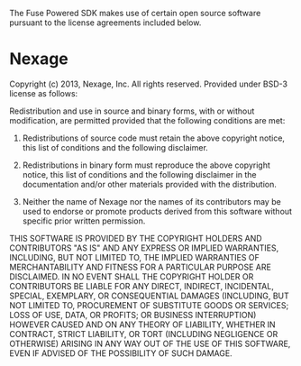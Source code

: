 The Fuse Powered SDK makes use of certain open source software pursuant to the license agreements included below.

# Nexage

Copyright (c) 2013, Nexage, Inc.
All rights reserved.
Provided under BSD-3 license as follows:

Redistribution and use in source and binary forms, with or without modification, are 
permitted provided that the following conditions are met:

1.  Redistributions of source code must retain the above copyright notice, this list 
    of conditions and the following disclaimer.

2.  Redistributions in binary form must reproduce the above copyright notice, this 
    list of conditions and the following disclaimer in the documentation and/or other materials 
    provided with the distribution.

3.  Neither the name of Nexage nor the names of its contributors may be used to endorse 
    or promote products derived from this software without specific prior written permission.


THIS SOFTWARE IS PROVIDED BY THE COPYRIGHT HOLDERS AND CONTRIBUTORS "AS IS" AND ANY EXPRESS 
OR IMPLIED WARRANTIES, INCLUDING, BUT NOT LIMITED TO, THE IMPLIED WARRANTIES OF 
MERCHANTABILITY AND FITNESS FOR A PARTICULAR PURPOSE ARE DISCLAIMED. IN NO EVENT SHALL THE 
COPYRIGHT HOLDER OR CONTRIBUTORS BE LIABLE FOR ANY DIRECT, INDIRECT, INCIDENTAL, SPECIAL, 
EXEMPLARY, OR CONSEQUENTIAL DAMAGES (INCLUDING, BUT NOT LIMITED TO, PROCUREMENT OF SUBSTITUTE 
GOODS OR SERVICES; LOSS OF USE, DATA, OR PROFITS; OR BUSINESS INTERRUPTION) HOWEVER CAUSED 
AND ON ANY THEORY OF LIABILITY, WHETHER IN CONTRACT, STRICT LIABILITY, OR TORT (INCLUDING 
NEGLIGENCE OR OTHERWISE) ARISING IN ANY WAY OUT OF THE USE OF THIS SOFTWARE, EVEN IF ADVISED 
OF THE POSSIBILITY OF SUCH DAMAGE.

